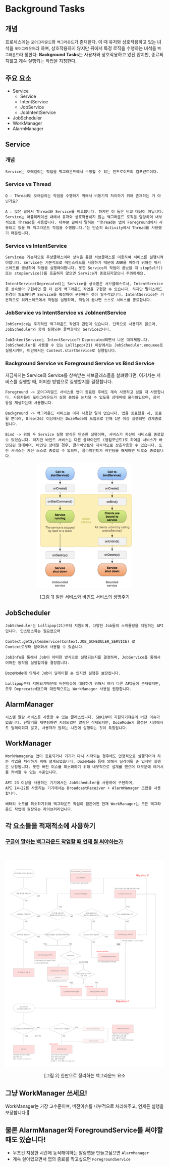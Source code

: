 # Background Tasks

## 개념
프로세스에는 `포어그라운드`와 `백그라운드`가 존재한다. 이 때 유저와 상호작용하고 있는 녀석을 `포어그라운드`라 하며, 상호작용하지 않지만 뒤에서 특정 로직을 수행하는 녀석을 `백그라운드`라 칭한다. <b>Background Tasks</b>는 사용자와 상호작용하고 있진 않지만, 종료되지않고 계속 실행되는 작업을 지칭한다.

## 주요 요소
- Service
    - Service
    - IntentService
    - JobService
    - JobIntentService
- JobScheduler
- WorkManager
- AlarmManager

## Service
### 개념
    Service는 오래걸리는 작업을 백그라운드에서 수행할 수 있는 안드로이드의 컴포넌트이다.

### Service vs Thread
    Q : Thread도 오래걸리는 작업을 수행하기 위해서 비동기적 처리하기 위해 존재하는 거 아닌가요?

    A : 많은 글에서 Thread와 Service를 비교합니다. 하지만 이 둘은 비교 대상이 아닙니다. Service는 어플리케이션 내에서 유저와 상호작용하지 않는 백그라운드 로직을 담당하며 내부적으로 Thread를 사용합니다. 대부분 글에서 말하는 "Thread는 앱이 Foreground에서 사용되고 있을 때 백그라운드 작업을 수행합니다."는 단순히 Activity에서 Thread를 사용했기 때문입니다.

### Service vs IntentService
    Service는 기본적으로 추상클래스이며 상속을 통한 서브클래스를 이용하여 서비스를 실행시켜야합니다. Service는 기본적으로 메인스레드를 사용하기 때문에 ANR을 피하기 위해선 워커스레드를 생성하여 작업을 실행해야합니다. 또한 Service의 작업이 끝났을 때 stopSelf() 또는 stopService()를 호출하지 않으면 Service가 종료되지않으니 주의하세요.

    IntentService(Deprecated)는 Service를 상속받은 서브클래스로서, IntentService를 상속받아 구현하면 좀 더 쉽게 백그라운드 작업을 구현할 수 있습니다. 하지만 멀티스레드 환경이 필요하다면 Service를 확장하여 구현하는 것이 필수적입니다. IntentService는 기본적으로 워커스레드에서 작업을 실행하며, 작업이 끝나면 스스로 서비스를 종료합니다.

### JobService vs IntentService vs JobInentService
    JobService는 주기적인 백그라운드 작업과 관련이 있습니다. 단독으로 사용되지 않으며, JobScheduler와 함께 실행되는 콜백형태의 Service입니다.

    JobIntentService는 IntentService가 Deprecated되면서 나온 대체제입니다. JobScheduler를 사용할 수 있는 Lollipop(21) 이상에서는 JobScheduler.enqueue로 실행시키며, 미만에서는 Context.startService로 실행됩니다.

### Background Service vs Foreground Service vs Bind Service    
지금까지는 Service와 Service를 상속받는 서브클래스들을 살펴봤다면, 여기서는 서비스를 실행할 때, 어떠한 방법으로 실행할지를 결정합니다.

    Foreground -> 포어그라운드 서비스를 앱이 종료된 후에도 계속 사용하고 싶을 때 사용합니다. 사용자들이 포어그라운드가 실행 중임을 눈치챌 수 있도록 상태바에 올라와있으며, 음악 등을 재생하는데 사용합니다.

    Background -> 백그라운드 서비스는 이제 사용할 일이 없습니다. 앱을 종료했을 시, 종료될 뿐더러, Oreo(26) 이상에서는 DozeMode의 도입으로 인해 1분 이상 실행되면 강제종료됩니다.

    Bind -> 위의 두 Service 실행 방식은 단순한 실행이며, 서비스가 자신이 서비스를 종료할 수 있었습니다. 하지만 바인드 서비스는 다른 클라이언트 (앱컴포넌트)로 하여금 서비스가 바인딩된 형태이며, 바인딩 상태일 경우, 클라이언트와 지속적으로 상호작용할 수 있습니다. 또한 서비스는 자신 스스로 종료할 수 없으며, 클라이언트가 바인딩을 해제하면 비로소 종료됩니다.

<p align="center">
    <img src="../../image/BackgroundTask_BindService.png" width="300">
</p>
<p  align="center">[그림 1] 일반 서비스와 바인드 서비스의 생명주기</p>

## JobScheduler
    JobScheduler는 Lollipop(21)부터 지원되며, 다양한 Job들의 스케쥴링을 지원하는 API입니다. 인스턴스화는 필요없으며 
    
    Context.getSystemService(Context.JOB_SCHEDULER_SERVICE) 로
    Context로부터 얻어와서 사용할 수 있습니다.

    JobInfo를 통해서 Job이 어떠한 방식으로 실행되는지를 결정하며, JobService릁 통해서 어떠한 동작을 실행할지를 결정합니다.

    DozeMode에 의해서 Job이 딜레이될 순 있지만 실행은 보장됩니다.

    Lollipop부터 지원되기때문에 버젼이슈에 대응하기 위해서 여러 다른 API들이 존재했지만, 모두 Deprecated됐으며 대안책으로는 WorkManager 사용을 권장합니다.

## AlarmManager
    시스템 알람 서비스를 사용할 수 있는 클래스입니다. SDK1부터 지원되기떄문에 버젼 이슈가 없습니다. 단말기를 재부팅하면 지정되었던 알람은 삭제되지만, DozeMode가 활성된 시점에서도 딜레이되지 않고, 사용자가 원하는 시간에 실행되는 것이 특징입니다.

## WorkManager
    WorkManager는 앱이 종료되거나 기기가 다시 시작되는 경우에도 안정적으로 실행되어야 하는 작업을 처리하기 위해 설계되었습니다. DozeMode 등에 의해서 딜레이될 순 있지만 실행은 보장됩니다. 또한 버전 이슈를 최소화하기 위해 내부적으로 설계를 했으며 대부분에 레거시를 커버할 수 있는 수준입니다.

    API 23 이상을 사용하는 기기에서는 JobScheduler를 사용하여 구현하며,
    API 14~22를 사용하는 기기에서는 BroadcastReceiver + AlarmManager 조합을 사용합니다.

    배터리 소모를 최소하기위해 백그라운드 작업이 힘든어진 현재 WorkManager는 모든 백그라운드 작업에 권장되는 라이브러리입니다.

## 각 요소들을 적재적소에 사용하기

### [구글이 말하는 백그라운드 작업할 때 언제 뭘 써야하는가](https://developer.android.com/guide/background?hl=ko)
<br>
<p align="center">
    <img src="../../image/BackgroundTask_OverView.png">
</p>
<p align="center"> 
    [그림 2] 한판으로 정리하는 백그라운드 요소
</p>

## 그냥 WorkManager 쓰세요!
WorkManager는 가장 고수준이며, 버전이슈를 내부적으로 처리해주고, 언제든 실행을 보장합니다 🥳

## 물론 AlarmManager와 ForegroundService를 써야할 때도 있습니다!
- 무조건 지정한 시간에 동작해야하는 알람앱을 만들고싶으면 `AlarmManager`
- 계속 살아있으면서 앱의 종료를 막고싶으면 `ForegroundService`